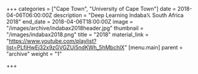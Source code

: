 +++
categories = ["Cape Town", "University of Cape Town"]
date = 2018-04-06T06:00:00Z
description = "Deep Learning Indaba𝕏 South Africa 2018"
end_date = 2018-04-06T18:00:00Z
image = "/images/archive/indabax2018header.jpg"
thumbnail = "/images/indabax2018.png"
title = "2018"
material_link = "https://www.youtube.com/playlist?list=PLfiHwEj32x9zGVGZUi5ndKWh_5hMbchlX"
[menu.main]
parent = "archive"
weight = "1"

+++
